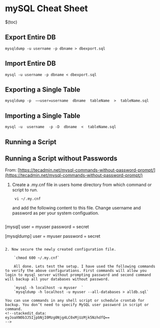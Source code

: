 # mySQL Cheat Sheet

$(toc)

## Export Entire DB
`mysqldump -u username -p dbname > dbexport.sql`

## Import Entire DB
`mysql -u username -p dbname < dbexport.sql`

## Exporting a Single Table
  
`mysqldump -p  ––user=username  dbname  tableName  >  tableName.sql`

## Importing a Single Table  

`mysql -u  username  -p -D  dbname  <  tableName.sql`

## Running a Script

## Running a Script without Passwords

From: [https://tecadmin.net/mysql-commands-without-password-prompt/](https://tecadmin.net/mysql-commands-without-password-prompt/)

1. Create a .my.cnf file in users home directory from which command or script to run.
    
   ` vi ~/.my.cnf`
    
   and add the following content to this file. Change username and password as per your system configuation.
   ``` 
[mysql]
user = myuser
password = secret

[mysqldump]
user = myuser
password = secret
```

2. Now secure the newly created configuration file.
    
    `chmod 600 ~/.my.cnf`
    
    All done. Lets test the setup. I have used the following commands to verify the above configurations. First commands will allow you login to mysql server without prompting password and second command will backup all your databases without password.

    `mysql -h localhost -u myuser  ` 
    `mysqldump -h localhost -u myuser --all-databases > alldb.sql`
    
You can use commands in any shell script or schedule crontab for backup. You don’t need to specify MySQL user password in script or command.
<!--stackedit_data:
eyJoaXN0b3J5IjpbNjI0Mzg0Njg4LC0xMjUzMjk5NzhdfQ==
-->